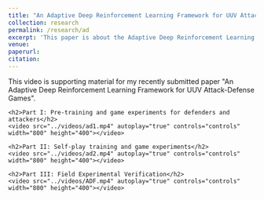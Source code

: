 ```yaml
---
title: "An Adaptive Deep Reinforcement Learning Framework for UUV Attack-Defense Games"
collection: research
permalink: /research/ad
excerpt: 'This paper is about the Adaptive Deep Reinforcement Learning Framework for UUV Attack-Defense Games.'
venue:
paperurl:
citation:
---
```



<html lang="en">
<head>
    <meta charset="UTF-8">
    <meta name="viewport" content="width=device-width, initial-scale=1.0">
    <title>Supporting Material</title>
</head>
<body>
    <p>This video is supporting material for my recently submitted paper "An Adaptive Deep Reinforcement Learning Framework for UUV Attack-Defense Games".</p>
    
    <h2>Part I: Pre-training and game experiments for defenders and attackers</h2>
    <video src="../videos/ad1.mp4" autoplay="true" controls="controls" width="800" height="400"></video>

    <h2>Part II: Self-play training and game experiments</h2>
    <video src="../videos/ad2.mp4" autoplay="true" controls="controls" width="800" height="400"></video>

    <h2>Part III: Field Experimental Verification</h2>
    <video src="../videos/ADF.mp4" autoplay="true" controls="controls" width="800" height="400"></video>
</body>
</html>
